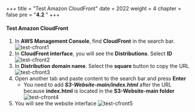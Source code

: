 +++
title = "Test Amazon CloudFront"
date = 2022
weight = 4
chapter = false
pre = "<b>4.2 </b>"
+++

#### Test Amazon CloudFront
1. In **AWS Management Console**, find **CloudFront** in the search bar.
![test-cfront1](/images/up-cloudfront-1.jpg)
2. In **CloudFront interface**, you will see the **Distributions**. Select **ID**
![test-cfront2](/images/test-cfront2.jpg)
3. In **Distribution domain name**. Select the **square** button to copy the URL
![test-cfront3](/images/test-cfront3.jpg)
4. Open another tab and paste content to the search bar and press **Enter**
    - You need to add ***S3-Website-main/index.html*** after the URL because **index.html** is located in the **S3-Website-main folder**
![test-cfront4](/images/test-cfront4.jpg)
5. You will see the website interface
![test-cfront5](/images/test-cfront5.jpg)

